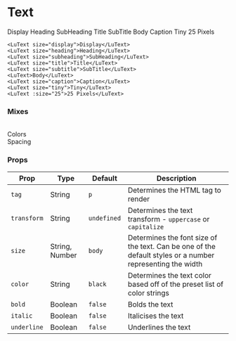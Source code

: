 # Text

<ClientOnly>
<LuText size="display">Display</LuText>
<LuText size="heading">Heading</LuText>
<LuText size="subheading">SubHeading</LuText>
<LuText size="title">Title</LuText>
<LuText size="subtitle">SubTitle</LuText>
<LuText>Body</LuText>
<LuText size="caption">Caption</LuText>
<LuText size="tiny">Tiny</LuText>
<LuText :size="25">25 Pixels</LuText>
</ClientOnly>

```vue
<LuText size="display">Display</LuText>
<LuText size="heading">Heading</LuText>
<LuText size="subheading">SubHeading</LuText>
<LuText size="title">Title</LuText>
<LuText size="subtitle">SubTitle</LuText>
<LuText>Body</LuText>
<LuText size="caption">Caption</LuText>
<LuText size="tiny">Tiny</LuText>
<LuText :size="25">25 Pixels</LuText>
```

### Mixes
<br>
<ClientOnly>
<router-link to="/components/mixins.html#colors">Colors</router-link>
<br>
<router-link to="/components/mixins.html#spacing">Spacing</router-link>
</ClientOnly>

### Props

| Prop             | Type     | Default      | Description
|------------------|----------|--------------|---------------
| `tag`            | String   | `p`          | Determines the HTML tag to render
| `transform`      | String   | `undefined`  | Determines the text transform - `uppercase` or `capitalize`
| `size`           | String, Number   | `body`      | Determines the font size of the text. Can be one of the default styles or a number representing the width
| `color`          | String           | `black`     | Determines the text color based off of the preset list of color strings
| `bold`           | Boolean          | `false`     | Bolds the text
| `italic`         | Boolean          | `false`     | Italicises the text
| `underline`      | Boolean          | `false`     | Underlines the text
